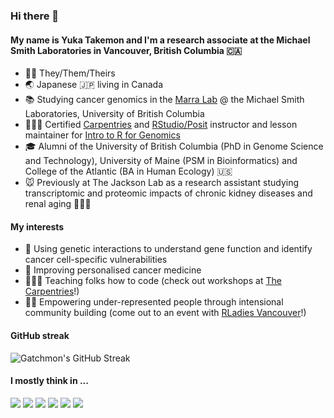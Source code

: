 ### Hi there 👋

#### My name is Yuka Takemon and I'm a research associate at the Michael Smith Laboratories in Vancouver, British Columbia 🇨🇦
- 🏳️‍🌈 They/Them/Theirs
- 🌏 Japanese 🇯🇵 living in Canada
- 📚 Studying cancer genomics in the [Marra Lab](https://www.bcgsc.ca/labs/marra-lab) @ the Michael Smith Laboratories, University of British Columbia
- 🧑🏻‍🏫 Certified [Carpentries](https://carpentries.org/instructors/) and [RStudio/Posit](https://education.rstudio.com/trainers/people/takemon+yuka/) instructor and lesson maintainer for [Intro to R for Genomics](https://datacarpentry.org/genomics-r-intro/)
- 🎓 Alumni of the University of British Columbia (PhD in Genome Science and Technology), University of Maine (PSM in Bioinformatics) and College of the Atlantic (BA in Human Ecology) 🇺🇸
- 🐭 Previously at The Jackson Lab as a research assistant studying transcriptomic and proteomic impacts of chronic kidney diseases and renal aging 🫘🧓🏼
  
#### My interests 
- 🧬 Using genetic interactions to understand gene function and identify cancer cell-specific vulnerabilities
- 💊 Improving personalised cancer medicine
- 🧑🏻‍💻 Teaching folks how to code (check out workshops at [The Carpentries](https://carpentries.org/index.html)!)
- 💪🏼 Empowering under-represented people through intensional community building (come out to an event with [RLadies Vancouver](https://www.meetup.com/rladies-vancouver/)!)

#### GitHub streak
![Gatchmon's GitHub Streak](https://github-readme-streak-stats.herokuapp.com/?user=ytakemon)

#### I mostly think in ... 
![](https://img.shields.io/badge/OS-Linux-informational?style=flat&logo=Linux&logoColor=white&color=1793D1)
![](https://img.shields.io/badge/OS-MacOS-informational?style=flat&logo=MacOS&logoColor=white&color=7D7D7D)
![](https://img.shields.io/badge/Language-Bash-informational?style=flat&logo=GNUBash&logoColor=white&color=4EAA25)
![](https://img.shields.io/badge/Language-R-informational?style=flat&logo=R&logoColor=white&color=276DC3)
![](https://img.shields.io/badge/IDE-R_Studio-informational?style=flat&logo=RStudio&logoColor=white&color=75AADB)
![](https://img.shields.io/badge/Language-Python-informational?style=flat&logo=Python&logoColor=white&color=3776AB)
